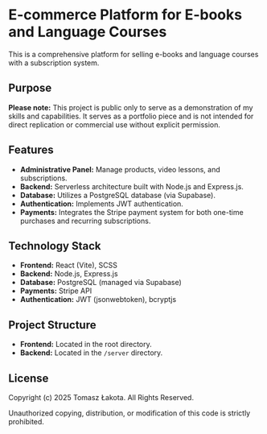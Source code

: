 # E-commerce Platform for E-books and Language Courses

This is a comprehensive platform for selling e-books and language courses with a subscription system.

## Purpose

**Please note:** This project is public only to serve as a demonstration of my skills and capabilities. It serves as a portfolio piece and is not intended for direct replication or commercial use without explicit permission.

## Features

- **Administrative Panel:** Manage products, video lessons, and subscriptions.
- **Backend:** Serverless architecture built with Node.js and Express.js.
- **Database:** Utilizes a PostgreSQL database (via Supabase).
- **Authentication:** Implements JWT authentication.
- **Payments:** Integrates the Stripe payment system for both one-time purchases and recurring subscriptions.

## Technology Stack

- **Frontend:** React (Vite), SCSS
- **Backend:** Node.js, Express.js
- **Database:** PostgreSQL (managed via Supabase)
- **Payments:** Stripe API
- **Authentication:** JWT (jsonwebtoken), bcryptjs

## Project Structure

- **Frontend:** Located in the root directory.
- **Backend:** Located in the `/server` directory.

## License

Copyright (c) 2025 Tomasz Łakota. All Rights Reserved.

Unauthorized copying, distribution, or modification of this code is strictly prohibited.
